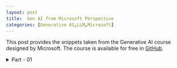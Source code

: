 ```yaml
---
layout: post
title:  Gen AI from Microsoft Perspective
categories: [Generative AI,LLM,Microsoft]
---
```


This post provides the snippets taken from the Generative AI course designed by Microsoft.
The course is available for free in [GitHub](https://microsoft.github.io/generative-ai-for-beginners/#/).

<details>
<summary> Part - 01 </summary>

## 01	Introduction to Generative AI and LLMs

### How did we get Generative AI?

![alt text](images/Microsoft-GenAI-Course/00_image.png)

### How do large language models work?
- Tokenizer, text to numbers
- Predicting output tokens
- Selection process, probability distribution

![alt text](images/Microsoft-GenAI-Course/00_image-1.png)

#### Knowledge Check

1. What's true about large language models?

- a. You get the exact same response every time.
- b. It does things perfectly, great at adding numbers, produce working code etc.
- c. The response may vary despite using the same prompt. It's also great at giving you a first draft of something, be it text or code. But you need to improve on the results.

<details>
  <summary>Click here to check your Answer</summary>
  Correct Answer is Option 'c'
</details>

---

## 02	Exploring and comparing different LLMs

### Understand different types of LLMs

LLMs can have multiple categorizations based on their architecture, training data, and use case.

- **Audio and speech recognition.** For this purpose, Whisper-type models are a great choice as they're general-purpose and aimed at speech recognition. It's trained on diverse audio and can perform multilingual speech recognition. Learn more about [Whisper type models here.](https://platform.openai.com/docs/models/whisper?WT.mc_id=academic-105485-koreyst)

- **Image generation.** For image generation, DALL-E and Midjourney are two very known choices. DALL-E is offered by Azure OpenAI. Read more about [DALL-E here.](https://platform.openai.com/docs/models/dall-e?WT.mc_id=academic-105485-koreyst)
  
- **Text generation.** Most models are trained on text generation and you have a large variety of choices from GPT-3.5 to GPT-4. They come at different costs with GPT-4 being the most expensive. It's worth looking into the [Azure OpenAI playground](https://oai.azure.com/portal/playground?WT.mc_id=academic-105485-koreyst) to evaluate which models best fit your needs in terms of capability and cost.

- **Multi-modality.** If you're looking to handle multiple types of data in input and output, you might want to look into models like [gpt-4 turbo with vision or gpt-4o](https://learn.microsoft.com/azure/ai-services/openai/concepts/models#gpt-4-and-gpt-4-turbo-models?WT.mc_id=academic-105485-koreyst) - the latest releases of OpenAI models - which are capable to combine natural language processing to visual understanding, enabling interactions through multi-modal interfaces.

### Foundation Models versus LLMs
- FMs are trained using unsupervised learning or self-supervised learning
- FMs are very large models with  billions of parameters.
- FMs are normally intended to serve as a ‘foundation’ for other models, meaning they can be used as a starting point for other models to be built on top of, which can be done by fine-tuning.

![alt text](images/Microsoft-GenAI-Course/01_image.png)

Example: OpenAI used some chat-specific data to create a tuned version of GPT-3.5 that was specialized in performing well in conversational scenarios, such as chatbots.

![alt text](images/Microsoft-GenAI-Course/02_image-1.png)

### Open Source versus Proprietary Models

- Open-source models are models that are made available to the public and can be used by anyone.
- These models are allowed to be inspected, modified, and customized for the various use cases in LLMs. 
- Examples of popular open source models include Alpaca, Bloom and LLaMA.

- Proprietary models are models that are owned by a company and are **not** made available to the public. 
- These models are often optimized for production use. 
- These models require a subscription or payment to use. 
- Users do not have control over the data that is used to train the model.
- Examples of popular proprietary models include OpenAI models, Google Bard or Claude 2.

### Embedding versus Image generation versus Text and Code generation

![alt text](images/Microsoft-GenAI-Course/03_image-2.png)
Example: OpenAI Embeddings

![alt text](images/Microsoft-GenAI-Course/04_image-3.png)
Example: DALL-E-3 and Stable Diffusion models

![alt text](images/Microsoft-GenAI-Course/05_image.png)
Example: CodeParrot

### Encoder-Decoder versus Decoder-only

- Examples of Decoder models are GPT family models, such as GPT-3. (Like a quiz content creator)
- Example of Encoder only model would be BERT. (Like a Quiz Reviewer)
- Examples of Encode-Decoder models would be BART and T5. (Someone who can create and review the quiz)

### Improving LLM results

- Prompt engineering with context. 
- Retrieval Augmented Generation, RAG.
- Fine-tuned model.
- Trained model. 

![alt text](images/Microsoft-GenAI-Course/06_image.png)

#### Knowledge check
What could be a good approach to improve LLM completion results?

- a. Prompt engineering with context
- b. RAG
- c. Fine-tuned model

<details>
  <summary>Click here to check your Answer</summary>
  Correct Answer is Option 'a.'
</details>

---

## 03	Using Generative AI Responsibly

### Responsible AI Principles
- Fairness, 
- Inclusiveness, 
- Reliability/Safety,
- Security & Privacy,
- Transparency and Accountability.

### Why Should You Prioritize Responsible AI

#### 1. Hallucinations
Hallucinations are a term used to describe when an LLM produces content that is either completely nonsensical or something we know is factually wrong based on other sources of information.

#### 2. Harmful Content
- Providing instructions or encouraging self-harm or harm to certain groups.
- Hateful or demeaning content.
- Guiding planning any type of attack or violent acts.
- Providing instructions on how to find illegal content or commit illegal acts.
- Displaying sexually explicit content.

#### 3. Lack of Fairness
Ensuring that an AI system is free from bias and discrimination and that they treat everyone fairly and equally.

### How to Use Generative AI Responsibly?
```mermaid!
graph LR
  Identify --> Measure --> Mitigate --> Operate
```

![alt text](images/Microsoft-GenAI-Course/07_image.png)

- Choosing the right model for the right use case. 
- A safety system is a set of tools and configurations on the platform serving the model that help mitigate harm. 
- Metaprompts and grounding are ways we can direct or limit the model based on certain behaviors and information. 
- The final layer is where the user interacts directly with the model through our application’s interface in some way.
- We should always evaluate the model’s performance and outputs. It’s still important to measure the model’s accuracy, similarity, groundedness, and relevance of the output. 


#### Knowledge check
What are some things you need to care about to ensure responsible AI usage?

- a. That the answer is correct.
- b. Harmful usage, that AI isn't used for criminal purposes.
- c. Ensuring the AI is free from bias and discrimination.


<details>
  <summary>Click here to check your Answer</summary>
  Correct Answer is Option 'b and c.'
</details>

---

## 04	Understanding Prompt Engineering Fundamentals

### What is Prompt Engineering?
Prompt Engineering as the process of designing and optimizing text inputs (prompts) to deliver consistent and quality responses (completions) for a given application objective and model.

We can think of this as a 2-step process:

- *designing* the initial prompt for a given model and objective.
- *refining* the prompt iteratively to improve the quality of the response.

This is necessarily a trial-and-error process that requires user intuition and effort to get optimal results. 

### Tokenization
An LLM sees prompts as a sequence of tokens where different models (or versions of a model) can tokenize the same prompt in different ways. 

![alt text](images/Microsoft-GenAI-Course/08_image.png)

### Foundation Models
Once a prompt is tokenized, the primary function of the "Base LLM" (or Foundation model) is to predict the token in that sequence.

### Instruction Tuned LLMs
An Instruction Tuned LLM starts with the foundation model and fine-tunes it with examples or input/output pairs (e.g., multi-turn "messages") that can contain clear instructions - and the response from the AI attempt to follow that instruction. This uses techniques like Reinforcement Learning with Human Feedback (RLHF).

### Why do we need Prompt Engineering?
1. Model responses are stochastic.
2. Models can fabricate responses.
3. Models capabilities will vary.

Examples:
1. Prompt: generate a lesson plan on the Martian War of 2076.

### Prompt Construction



</details>